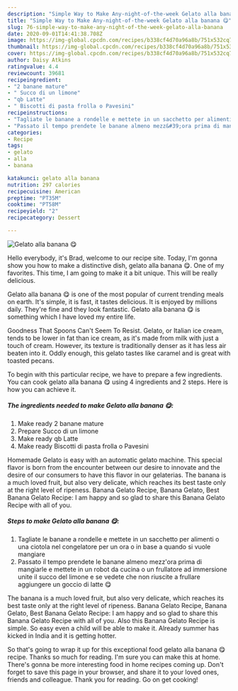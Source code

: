 ```yaml
---
description: "Simple Way to Make Any-night-of-the-week Gelato alla banana 😋"
title: "Simple Way to Make Any-night-of-the-week Gelato alla banana 😋"
slug: 76-simple-way-to-make-any-night-of-the-week-gelato-alla-banana
date: 2020-09-01T14:41:38.708Z
image: https://img-global.cpcdn.com/recipes/b338cf4d70a96a8b/751x532cq70/gelato-alla-banana-😋-recipe-main-photo.jpg
thumbnail: https://img-global.cpcdn.com/recipes/b338cf4d70a96a8b/751x532cq70/gelato-alla-banana-😋-recipe-main-photo.jpg
cover: https://img-global.cpcdn.com/recipes/b338cf4d70a96a8b/751x532cq70/gelato-alla-banana-😋-recipe-main-photo.jpg
author: Daisy Atkins
ratingvalue: 4.4
reviewcount: 39681
recipeingredient:
- "2 banane mature"
- " Succo di un limone"
- "qb Latte"
- " Biscotti di pasta frolla o Pavesini"
recipeinstructions:
- "Tagliate le banane a rondelle e mettete in un sacchetto per alimenti o una ciotola nel congelatore per un ora o in base a quando si vuole mangiare"
- "Passato il tempo prendete le banane almeno mezz&#39;ora prima di mangiarle e mettete in un robot da cucina o un frullatore ad immersione unite il succo del limone e se vedete che non riuscite a frullare aggiungere un goccio di latte 😋"
categories:
- Recipe
tags:
- gelato
- alla
- banana

katakunci: gelato alla banana 
nutrition: 297 calories
recipecuisine: American
preptime: "PT35M"
cooktime: "PT58M"
recipeyield: "2"
recipecategory: Dessert

---
```



![Gelato alla banana 😋](https://img-global.cpcdn.com/recipes/b338cf4d70a96a8b/751x532cq70/gelato-alla-banana-😋-recipe-main-photo.jpg)

Hello everybody, it's Brad, welcome to our recipe site. Today, I'm gonna show you how to make a distinctive dish, gelato alla banana 😋. One of my favorites. This time, I am going to make it a bit unique. This will be really delicious.

Gelato alla banana 😋 is one of the most popular of current trending meals on earth. It's simple, it is fast, it tastes delicious. It is enjoyed by millions daily. They're fine and they look fantastic. Gelato alla banana 😋 is something which I have loved my entire life.

Goodness That Spoons Can&#39;t Seem To Resist. Gelato, or Italian ice cream, tends to be lower in fat than ice cream, as it&#39;s made from milk with just a touch of cream. However, its texture is traditionally denser as it has less air beaten into it. Oddly enough, this gelato tastes like caramel and is great with toasted pecans.


To begin with this particular recipe, we have to prepare a few ingredients. You can cook gelato alla banana 😋 using 4 ingredients and 2 steps. Here is how you can achieve it.

<!--inarticleads1-->

##### The ingredients needed to make Gelato alla banana 😋:

1. Make ready 2 banane mature
1. Prepare  Succo di un limone
1. Make ready qb Latte
1. Make ready  Biscotti di pasta frolla o Pavesini


Homemade Gelato is easy with an automatic gelato machine. This special flavor is born from the encounter between our desire to innovate and the desire of our consumers to have this flavor in our gelaterias. The banana is a much loved fruit, but also very delicate, which reaches its best taste only at the right level of ripeness. Banana Gelato Recipe, Banana Gelato, Best Banana Gelato Recipe: I am happy and so glad to share this Banana Gelato Recipe with all of you. 

<!--inarticleads2-->

##### Steps to make Gelato alla banana 😋:

1. Tagliate le banane a rondelle e mettete in un sacchetto per alimenti o una ciotola nel congelatore per un ora o in base a quando si vuole mangiare
1. Passato il tempo prendete le banane almeno mezz&#39;ora prima di mangiarle e mettete in un robot da cucina o un frullatore ad immersione unite il succo del limone e se vedete che non riuscite a frullare aggiungere un goccio di latte 😋


The banana is a much loved fruit, but also very delicate, which reaches its best taste only at the right level of ripeness. Banana Gelato Recipe, Banana Gelato, Best Banana Gelato Recipe: I am happy and so glad to share this Banana Gelato Recipe with all of you. Also this Banana Gelato Recipe is simple. So easy even a child will be able to make it. Already summer has kicked in India and it is getting hotter. 

So that's going to wrap it up for this exceptional food gelato alla banana 😋 recipe. Thanks so much for reading. I'm sure you can make this at home. There's gonna be more interesting food in home recipes coming up. Don't forget to save this page in your browser, and share it to your loved ones, friends and colleague. Thank you for reading. Go on get cooking!
